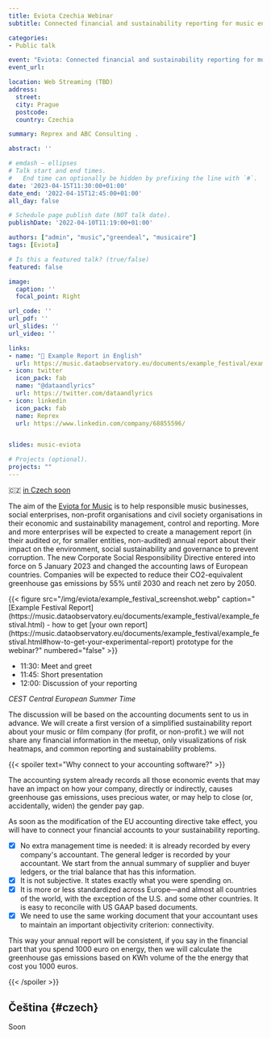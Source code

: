 ```yaml
---
title: Eviota Czechia Webinar
subtitle: Connected financial and sustainability reporting for music enterprises

categories:
- Public talk

event: "Eviota: Connected financial and sustainability reporting for music enterprises 🇨🇿  " 
event_url: 

location: Web Streaming (TBD)
address:
  street: 
  city: Prague
  postcode: 
  country: Czechia

summary: Reprex and ABC Consulting .

abstract: ''

# emdash — ellipses  
# Talk start and end times.
#   End time can optionally be hidden by prefixing the line with `#`.
date: '2023-04-15T11:30:00+01:00'
date_end: '2022-04-15T12:45:00+01:00'
all_day: false

# Schedule page publish date (NOT talk date).
publishDate: '2022-04-10T11:19:00+01:00'

authors: ["admin", "music","greendeal", "musicaire"]
tags: [Eviota]

# Is this a featured talk? (true/false)
featured: false

image:
  caption: ''
  focal_point: Right

url_code: ''
url_pdf: ''
url_slides: ''
url_video: ''

links:
- name: "📖 Example Report in English"
  url: https://music.dataobservatory.eu/documents/example_festival/example_festival.html
- icon: twitter
  icon_pack: fab
  name: "@dataandlyrics"
  url: https://twitter.com/dataandlyrics
- icon: linkedin
  icon_pack: fab
  name: Reprex
  url: https://www.linkedin.com/company/68855596/


slides: music-eviota

# Projects (optional).
projects: ""
---
```


🇨🇿 [in Czech soon](/event/2023-03-03_eviota_budapest/#czech) 


The aim of the [Eviota for Music](/project/musiceviota/) is to help responsible music businesses, social enterprises, non-profit organisations and civil society organisations in their economic and sustainability management, control and reporting. More and more enterprises will be expected to create a management report (in their audited or, for smaller entities, non-audited) annual report about their impact on the environment, social sustainability and governance to prevent corruption. The new Corporate Social Responsibility Directive entered into force on 5 January 2023 and changed the accounting laws of European countries.  Companies will be expected to reduce their CO2-equivalent greenhouse gas emissions by 55% until 2030 and reach net zero by 2050. 

<td style="text-align: center;">{{< figure src="/img/eviota/example_festival_screenshot.webp" caption="[Example Festival Report](https://music.dataobservatory.eu/documents/example_festival/example_festival.html) - how to get [your own report](https://music.dataobservatory.eu/documents/example_festival/example_festival.html#how-to-get-your-experimental-report) prototype for the webinar?" numbered="false" >}}</td>

- 11:30: Meet and greet
- 11:45: Short presentation 
- 12:00: Discussion of your reporting

*CEST Central European Summer Time*

The discussion will be based on the accounting documents sent to us in advance. We will create a first version of a simplified sustainability report about your music or film company (for profit, or non-profit.) we will not share any financial information in the meetup, only visualizations of risk heatmaps, and common reporting and sustainability problems.

{{< spoiler text="Why connect to your accounting software?" >}}

The accounting system already records all those economic events that may have an impact on how your company, directly or indirectly, causes greenhouse gas emissions, uses precious water, or may help to close (or, accidentally, widen) the gender pay gap. 

As soon as the modification of the EU accounting directive take effect, you will have to connect your financial accounts to your sustainability reporting.

- [x] No extra management time is needed: it is already recorded by every company's accountant. The general ledger is recorded by your accountant. We start from the annual summary of supplier and buyer ledgers, or the trial balance that has this information.
- [x] It is not subjective.  It states exactly what you were spending on.
- [x] It is more or less standardized across Europe—and almost all countries of the world, with the exception of the U.S. and some other countries. It is easy to reconcile with US GAAP based documents.
- [x] We need to use the same working document that your accountant uses to maintain an important objectivity criterion: connectivity. 

This way your annual report will be consistent, if you say in the financial part that you spend 1000 euro on energy, then we will calculate the greenhouse gas emissions based on KWh volume of the the energy that cost you 1000 euros.

{{< /spoiler >}}

## Čeština {#czech}

Soon


